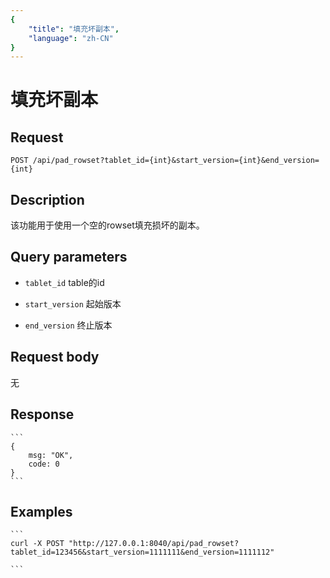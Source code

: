 ```yaml
---
{
    "title": "填充坏副本",
    "language": "zh-CN"
}
---
```


<!-- 
Licensed to the Apache Software Foundation (ASF) under one
or more contributor license agreements.  See the NOTICE file
distributed with this work for additional information
regarding copyright ownership.  The ASF licenses this file
to you under the Apache License, Version 2.0 (the
"License"); you may not use this file except in compliance
with the License.  You may obtain a copy of the License at

  http://www.apache.org/licenses/LICENSE-2.0

Unless required by applicable law or agreed to in writing,
software distributed under the License is distributed on an
"AS IS" BASIS, WITHOUT WARRANTIES OR CONDITIONS OF ANY
KIND, either express or implied.  See the License for the
specific language governing permissions and limitations
under the License.
-->

# 填充坏副本

## Request

`POST /api/pad_rowset?tablet_id={int}&start_version={int}&end_version={int}`

## Description

该功能用于使用一个空的rowset填充损坏的副本。

## Query parameters

* `tablet_id`
    table的id

* `start_version`
    起始版本

* `end_version`
    终止版本       


## Request body

无

## Response

    ```
    {
        msg: "OK",
        code: 0
    }
    ```
## Examples


    ```
    curl -X POST "http://127.0.0.1:8040/api/pad_rowset?tablet_id=123456&start_version=1111111&end_version=1111112"

    ```

